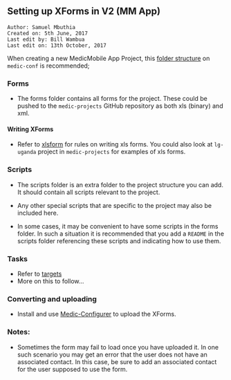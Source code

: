 ## Setting up XForms in V2 (MM App)

```
Author: Samuel Mbuthia
Created on: 5th June, 2017
Last edit by: Bill Wambua
Last edit on: 13th October, 2017
```

When creating a new MedicMobile App Project, this [folder structure](https://github.com/medic/medic-conf#project-layout) on `medic-conf` is recommended;

### Forms

- The forms folder contains all forms for the project. These could be pushed to the `medic-projects` GitHub repository 
as both xls (binary) and xml.

 #### Writing XForms

 - Refer to [xlsform](xlsform.org) for rules on writing xls forms. You could also look at `lg-uganda` project in `medic-projects` for examples of 
 xls forms.

### Scripts

- The scripts folder is an extra folder to the project structure you can add. It should contain all scripts relevant to the project.

- Any other special scripts that are specific to the project may also be included here. 

- In some cases, it may be convenient to have some scripts in the forms folder. In such a situation it is recommended that you 
add a `README` in the scripts folder referencing these scripts and indicating how to use them.

### Tasks

- Refer to [targets](https://github.com/medic/medic-docs/blob/master/configuration/targets.md)
- More on this to follow...



 ### Converting and uploading 

- Install and use [Medic-Configurer](https://github.com/medic/medic-configurer) to upload the XForms.


### Notes:

- Sometimes the form may fail to load once you have uploaded it. In one such scenario you may get an error that the user does not have an 
associated contact. In this case, be sure to add an associated contact for the user supposed to use the form.






